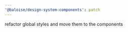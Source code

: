 ```yaml
---
'@baloise/design-system-components': patch
---
```


refactor global styles and move them to the components
